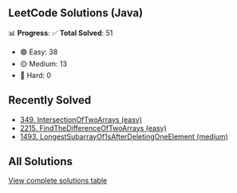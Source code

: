 ## LeetCode Solutions (Java)

📊 **Progress**:
✅ **Total Solved**: 51
- 🟢 Easy: 38
- 🟡 Medium: 13
- 🔴 Hard: 0

## Recently Solved
- [349. IntersectionOfTwoArrays (easy)](src/easy/_349_IntersectionOfTwoArrays.java)
- [2215. FindTheDifferenceOfTwoArrays (easy)](src/easy/_2215_FindTheDifferenceOfTwoArrays.java)
- [1493. LongestSubarrayOf1sAfterDeletingOneElement (medium)](src/medium/_1493_LongestSubarrayOf1sAfterDeletingOneElement.java)

## All Solutions
[View complete solutions table](solutions.md)
